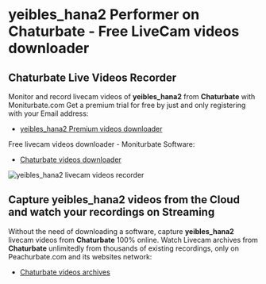 # yeibles_hana2 Performer on Chaturbate - Free LiveCam videos downloader

## Chaturbate Live Videos Recorder

Monitor and record livecam videos of **yeibles_hana2** from **Chaturbate** with Moniturbate.com
Get a premium trial for free by just and only registering with your Email address:
* [yeibles_hana2 Premium videos downloader](https://moniturbate.com/request-demo-licence-key.html)

Free livecam videos downloader - Moniturbate Software:
* [Chaturbate videos downloader](https://moniturbate.com/moniturbate-download-software.html)

![yeibles_hana2 livecam videos recorder](https://peachurnet.com/templates/moniturbate-software.png)


## Capture yeibles_hana2 videos from the Cloud and watch your recordings on Streaming

Without the need of downloading a software, capture **yeibles_hana2** livecam videos from **Chaturbate** 100% online.
Watch Livecam archives from **Chaturbate** unlimitedly from thousands of existing recordings, only on Peachurbate.com and its websites network:
* [Chaturbate videos archives](https://peachurnet.com/)